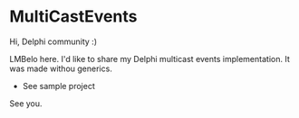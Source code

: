 # MultiCastEvents

Hi, Delphi community :)

LMBelo here. I'd like to share my Delphi multicast events implementation. 
It was made withou generics.

* See sample project

See you.
